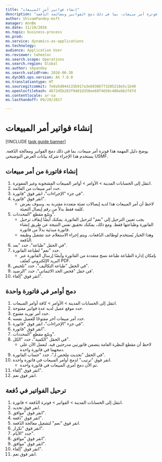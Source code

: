```yaml
--- 
title: "إنشاء فواتير أمر المبيعات"
description: "يوضح دليل المهمة هذا فوترة أمر مبيعات، بما في ذلك دمج الفواتير ومعالجة الدُفعة."
author: ShivamPandey-msft
manager: AnnBe
ms.date: 11/10/2016
ms.topic: business-process
ms.prod: 
ms.service: dynamics-ax-applications
ms.technology: 
audience: Application User
ms.reviewer: twheeloc
ms.search.scope: Operations
ms.search.region: Global
ms.author: shpandey
ms.search.validFrom: 2016-06-30
ms.dyn365.ops.version: AX 7.0.0
ms.translationtype: HT
ms.sourcegitcommit: 7e0a5d044133b917a3eb9386773205218e5c1b40
ms.openlocfilehash: 4b72d5b283f9401d358ee68f4650c486ebb2fd7d
ms.contentlocale: ar-sa
ms.lasthandoff: 09/29/2017

---
```

# <a name="create-sales-order-invoices"></a>إنشاء فواتير أمر المبيعات

[!INCLUDE [task guide banner](../../includes/task-guide-banner.md)]

يوضح دليل المهمة هذا فوترة أمر مبيعات، بما في ذلك دمج الفواتير ومعالجة الدُفعة. يستخدم هذا الإجراء شركة بيانات العرض التوضيحي USMF.


## <a name="create-an-invoice-from-a-sales-order"></a>إنشاء فاتورة من أمر مبيعات
1. انتقل إلى الحسابات المدينة > الأوامر‬ > أوامر المبيعات المشحونة وغير المفوترة‬.
2. حدد أمر مبيعات من القائمة. 
3. في جزء "الإجراءات"، انقر فوق "فاتورة".
4. انقر فوق "فاتورة".
    * لاحظ أن أمر المبيعات هذا لديه إيصالات تعبئة متعددة مقترنة به. وسوف يعرض كلمة <multiple> فقط بدلاً من رقم إيصال التعبئة.  
5. وسّع مقطع "المحددات".
    * يجب تعيين الترحيل إلى "نعم" لترحيل الفاتورة. يمكنك أيضًا إيقاف ترحيل الفاتورة وطباعتها فقط. ومع ذلك، يمكنك تحقيق نفس النتيجة عن طريق إنشاء فاتورة مبدئية بدلاً من فاتورة.  
    * وهذا الخيار يُستخدم لوظائف الدُفعات. ويتم إجراء الاستعلام عند تشغيل وظيفة الدُفعة.    
6. في الحقل "طباعة"، حدد "بعد".
7. حدد "نعم" لطباعة الفاتورة.
    * بإمكان إدارة الطباعة‬ طباعة نسخ متعددة من الفاتورة وأيضًا إرسال الفاتورة عبر البريد الإلكتروني كملف PDF.  
8. في الحقل "طباعة التكاليف‬"، حدد "تلخيص‬".
9. في حقل "فحص الحد الائتماني‬"، حدد "الرصيد'.
10. انقر فوق "إلغاء".

## <a name="combine-orders-into-a-single-invoice"></a>دمج أوامر في فاتورة واحدة
1. انتقل إلى الحسابات المدينة > الأوامر > كافة أوامر المبيعات.
2. حدد موقع عميل لديه عدة فواتير مفتوحة.
3. حدد أمر توريد مفتوح.
4. حدد أمر مبيعات آخر مفتوحًا للعميل نفسه.
5. في جزء "الإجراءات"، انقر فوق "فاتورة".
6. انقر فوق "فاتورة".
7. وسّع مقطع "المحددات".
8. في الحقل "الكمية"، حدد "الكل".
    * لاحظ أن مقطع النظرة العامة يتضمن فاتورتين مدرجتين فيه. لنعمل الآن على دمجهما في فاتورة واحدة.  
9. في الحقل "تحديث ملخص لـ‬"، حدد "حساب الفاتورة".
10. انقر فوق "ترتيب" لدمج أوامر المبيعات في فاتورة واحدة.
    * تم الآن دمج أمري المبيعات في فاتورة واحدة.   
11. انقر فوق "إلغاء".
12. انقر فوق نعم.

## <a name="post-invoices-in-a-batch"></a>ترحيل الفواتير في دُفعة
1. انتقل إلى الحسابات المدينة > الفواتير > فوترة الدُفعة‬ > فاتورة.
2. انقر فوق تحديد.
3. انقر فوق "موافق".
4. انقر فوق "دُفعة".
5. انقر فوق "نعم" لتشغيل معالجة الدُفعة.
6. انقر فوق "تكرار".
7. حدد "الأيام‬".
8. انقر فوق "موافق".
9. انقر فوق "موافق".
10. انقر فوق "إلغاء".
11. انقر فوق نعم.


